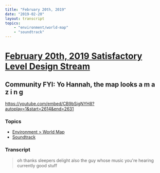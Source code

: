 ```yaml
---
title: "February 20th, 2019"
date: "2019-02-20"
layout: transcript
topics: 
    - "environment/world-map"
    - "soundtrack"
---
```

# [February 20th, 2019 Satisfactory Level Design Stream](../2019-02-20.md)
## Community FYI: Yo Hannah, the map looks a m a z i n g
https://youtube.com/embed/CB9bSigNYH8?autoplay=1&start=2614&end=2631
### Topics
* [Environment > World Map](../topics/environment/world-map.md)
* [Soundtrack](../topics/soundtrack.md)

### Transcript

> oh thanks sleepers delight also the guy
> whose music you're hearing currently
> good stuff
